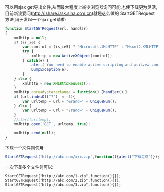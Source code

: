 可以用ajax get导出文件,从而最大程度上减少浏览器询问可能,也使下载更为灵活,目前新浪爱问(http://ishare.iask.sina.com.cn)就是这么做的
StartGETRequest方法,用于发起一个ajax get请求:  
```javascript
function StartGETRequest(url, handler)
{
    xmlhttp = null;
    if (is_ie) {    
        var control = (is_ie5) ? "Microsoft.XMLHTTP" : "Msxml2.XMLHTTP";
        try {      
            xmlhttp = new ActiveXObject(control);
        } catch(e) {
            alert("You need to enable active scripting and activeX controls");
            DumpException(e);
        }
    } else {
        xmlhttp = new XMLHttpRequest();
    }
    xmlhttp.onreadystatechange = function() {handler();}
    if (url.indexOf("?") != -1){
        var urltemp = url + "&rand=" + UniqueNum();
    } else {
        var urltemp = url + "?rand=" + UniqueNum();
    }
    //alert(urltemp);
    xmlhttp.open('GET', urltemp, true);
    
    xmlhttp.send(null); 
}
```
下载一个文件则使用:  
```javascript
StartGETRequest("http://abc.com/xxx.zip",function(){alert("下载完成")});
```
一次下载多个文件则可以:  
```javasctip
StartGETRequest("http://abc.com/1.zip",function(){});
StartGETRequest("http://abc.com/2.zip",function(){});
StartGETRequest("http://abc.com/3.zip",function(){});
```